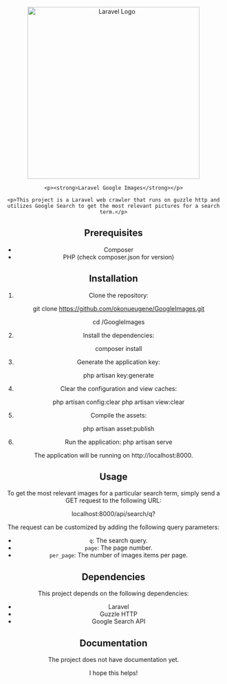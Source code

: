 <div style="text-align: center;">
    <p><a href="https://laravel.com" target="_blank"><img src="https://raw.githubusercontent.com/laravel/art/master/logo-lockup/5%20SVG/2%20CMYK/1%20Full%20Color/laravel-logolockup-cmyk-red.svg" width="400" alt="Laravel Logo"></a></p>

    <p><strong>Laravel Google Images</strong></p>

    <p>This project is a Laravel web crawler that runs on guzzle http and utilizes Google Search to get the most relevant pictures for a search term.</p>

## Prerequisites

-   Composer
-   PHP (check composer.json for version)

## Installation

1. Clone the repository:

    git clone https://github.com/okonueugene/GoogleImages.git

    cd /GoogleImages

2. Install the dependencies:

    composer install

3. Generate the application key:

    php artisan key:generate

4. Clear the configuration and view caches:

    php artisan config:clear
    php artisan view:clear

5. Compile the assets:

    php artisan asset:publish

6. Run the application:
   php artisan serve

The application will be running on http://localhost:8000.

## Usage

To get the most relevant images for a particular search term, simply send a GET request to the following URL:

localhost:8000/api/search/q?

The request can be customized by adding the following query parameters:

-   `q`: The search query.
-   `page`: The page number.
-   `per_page`: The number of images items per page.

## Dependencies

This project depends on the following dependencies:

-   Laravel
-   Guzzle HTTP
-   Google Search API

## Documentation

The project does not have documentation yet.

I hope this helps!

</p>
</div>
